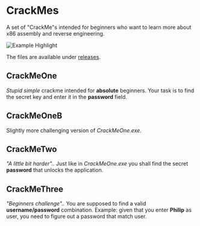# CrackMes
A set of "CrackMe"s intended for beginners who want to learn more about x86 assembly and reverse engineering.

![Example Highlight](https://i.imgur.com/tJtUF5N.png)

The files are available under [releases](https://github.com/philip-karlsson/crackmes/releases).

## CrackMeOne
*Stupid simple* crackme intended for **absolute** beginners. Your task is to find the secret key and enter it in the **password** field.

## CrackMeOneB
Slightly more challenging version of *CrackMeOne.exe*.

## CrackMeTwo
*"A little bit harder"..* Just like in *CrackMeOne.exe* you shall find the secret **password** that unlocks the application.

## CrackMeThree
*"Beginners challenge"..* You are supposed to find a valid **username/password** combination. Example: given that you enter **Philip** as user, you need to figure out a password that match user.
